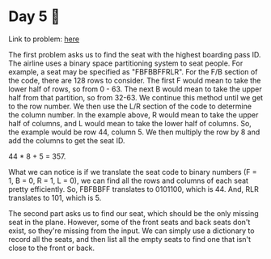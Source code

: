 # Day 5 🎄

Link to problem: [here](https://adventofcode.com/2020/day/5)

The first problem asks us to find the seat with the highest boarding pass ID. The airline uses a binary space partitioning system to seat people. For example, a seat may be specified as "FBFBBFFRLR". For the F/B section of the code, there are 128 rows to consider. The first F would mean to take the lower half of rows, so from 0 - 63. The next B would mean to take the upper half from that partition, so from 32-63. We continue this method until we get to the row number. We then use the L/R section of the code to determine the column number. In the example above, R would mean to take the upper half of columns, and L would mean to take the lower half of columns. So, the example would be row 44, column 5. We then multiply the row by 8 and add the columns to get the seat ID.

44 \* 8 + 5 = 357.

What we can notice is if we translate the seat code to binary numbers (F = 1, B = 0, R = 1, L = 0), we can find all the rows and columns of each seat pretty efficiently. So, FBFBBFF translates to 0101100, which is 44. And, RLR translates to 101, which is 5.

The second part asks us to find our seat, which should be the only missing seat in the plane. However, some of the front seats and back seats don't exist, so they're missing from the input. We can simply use a dictionary to record all the seats, and then list all the empty seats to find one that isn't close to the front or back.

